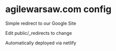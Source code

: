 # agilewarsaw.com config

Simple redirect to our Google Site

Edit public/_redirects to change

Automatically deployed via netlify
